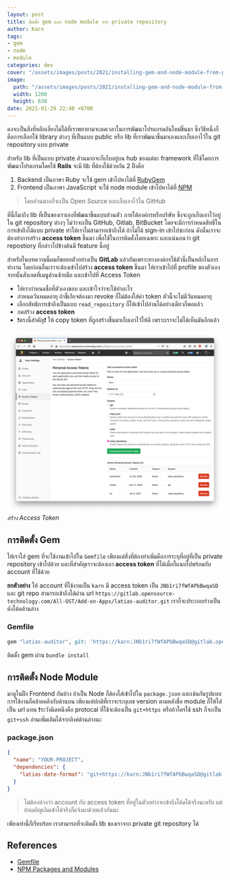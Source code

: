 ```yaml
---
layout: post
title: ติดตั้ง gem และ node module จาก private repository
author: Karn
tags:
- gem
- node
- module
categories: dev
cover: "/assets/images/posts/2021/installing-gem-and-node-module-from-private-git-reposity/cover.png"
image:
  path: "/assets/images/posts/2021/installing-gem-and-node-module-from-private-git-reposity/cover.png"
  width: 1200
  height: 630
date: 2021-01-29 22:40 +0700
---
```

คงจะเป็นสิ่งที่หลีกเลี่ยงไม่ได้ที่เราพยายามจะลดเวลาในการพัฒนาโปรแกรมอันใหม่ขึ้นมา ซึ่งวิธีหนึ่งก็คือการเลือกใช้ library ต่างๆ ที่เป็นแบบ public หรือ lib ที่เราพัฒนาขึ้นมาเองและเก็บเอาไว้ใน git repository แบบ private

สำหรับ lib ที่เป็นแบบ private ส่วนมากจะก็เก็บอยู่บน hub ของแต่ละ framework ที่ใช้โดยการพัฒนาโปรแกรมโดยใช้ **Rails** จะมี lib ที่ต้องใช้ด้วยกัน 2 ฝั่งคือ

1. Backend เป็นภาษา Ruby จะใช้ gem เข้าไปหาได้ที่ [RubyGem](https://rubygems.org)
2. Frontend เป็นภาษา JavaScript จะใช้ node module เข้าไปหาได้ที่ [NPM](https://www.npmjs.com/)<!--more-->

> โดยส่วนมากก็จะเป็น Open Source และเก็บเอาไว้ใน GitHub

ที่นี้ก็มาถึง lib ที่เป็นของเราเองที่พัฒนาขึ้นแบบส่วนตัว ภายใต้องค์กรหรือบริษัท ซึ่งจะถูกเก็บเอาไว้อยู่ใน git repository ต่างๆ ไม่ว่าจะเป็น GitHub, Gitlab, BitBucket โดยจะมีการกำหนดสิทธิ์ในการเข้าถึงได้แบบ private ทำให้เราไม่สามารถเข้าถึงได้ ถ้าไม่ได้ sign-in เข้าไปซะก่อน ดังนั้นเราจะต้องทำการสร้าง **access token** ขึ้นมา เพื่อใช้ในการติดตั้งโดยเฉพาะ และแน่นอนว่า git repostiory ที่กล่าวไปข้างต้นมี feature นี้อยู่ 

สำหรับในบทความนี้ผมก็ขอยกตัวอย่างเป็น **GitLab** แล้วกันเพราะทางองค์กรใช้ตัวนี้เป็นหลักในการทำงาน โดยก่อนอื่นเราจะต้องเข้าไปสร้าง **access token** ขึ้นมา ให้เราเข้าไปที่ profile ของตัวเอง จากนั้นสังเกตที่เมนูด้านซ้ายมือ และเข้าไปที่ Access Token

- ให้เรากำหนดชื่อที่ตัวเองชอบ และเข้าใจว่าจะใช้ทำอะไร
- กำหนดวันหมดอายุ ถ้าขี้เกียจต้องมา revoke ก็ไม่ต้องใส่ค่า token ตัวนี้จะไม่มีวันหมดอายุ
- เลือกสิทธิการเข้าถึงเป็นแบบ `read_repository` ก็ให้เข้าไปอ่านได้อย่างเดียวก็พอแล้ว
- กดสร้าง **access token**
- ❗️ตรงนี้สำคัญ❗️ ให้ copy token ที่ถูกสร้างขึ้นมาเก็บเอาไว้ให้ดี เพราะเราจะไม่ได้เห็นมันอีกแล้ว

![Create Access Token](/assets/images/posts/2021/installing-gem-and-node-module-from-private-git-reposity/create-access-token.png)
*สร้าง Access Token*

## การติดตั้ง Gem

ให้เราใส่ gem ที่จะใช้งานเข้าไปใน `Gemfile` เพียงแต่สิ่งที่ต้องทำเพิ่มคือการระบุที่อยู่ที่เป็น private repository เข้าไปด้วย และที่สำคัญเราจะต้องเอา **access token** ที่ได้เมื่อกี้แนบไปพร้อมกับ account ที่ใช้ด้วย

**ยกตัวอย่าง** ให้ account ที่ใช้งานเป็น `karn` มี access token เป็น `JNb1ri7fWfAPbBwqaSD` และ git repo สามารถเข้าถึงได้ผ่าน url `https://gitlab.opensource-technology.com/All-OST/Add-on-Apps/latias-auditor.git` เราก็จะประกอบร่างเป็นดังโค้ดด้านล่าง

### Gemfile
```ruby
gem "latias-auditor", git: 'https://karn:JNb1ri7fWfAPbBwqaSD@gitlab.opensource-technology.com/All-OST/Add-on-Apps/latias-auditor.git'
```

ติดตั้ง gem ผ่าน `bundle install`

## การติดตั้ง Node Module

มาดูในฝั่ง Frontend กันบ้าง ถ้าเป็น Node ก็ต้องใส่เข้าไปใน `package.json` และเช่นกันรูปแบบการใช้งานก็คล้ายคลึงกับด้านบน เพียงแต่ปกติที่เราจะระบุเลข version ตามหลังชื่อ module ก็ให้ใส่เป็น url แทน ❗️ระวังนิดหนึงคือ protocal ที่ใช้จะต้องเป็น `git+https` หรือถ้าใครใช้ ssh ก็จะเป็น `git+ssh` อ่านเพิ่มเติมได้จากลิงค์ด้านล่างนะ

### package.json
```json
{
  "name": "YOUR-PROJECT",
  "dependencies": {
    "latias-date-format": "git+https://karn:JNb1ri7fWfAPbBwqaSD@gitlab.opensource-technology.com/All-OST/Add-on-Apps/latias-date-format.git",
  }
}
```

> ไม่ต้องห่วงว่า account กับ access token ที่อยู่ในตัวอย่างจะเข้าถึงโค้ดได้จริงนะครับ แต่ถ้าเผอิญเกิดเข้าได้จริงก็แจ้งมาด้วยแล้วกันนะ

เพียงเท่านี้ก็เรียบร้อย เราสามารถที่จะติดตั้ง lib ของเราจาก private git repository ได้

## References
- [Gemfile](https://bundler.io/man/gemfile.5.html)
- [NPM Packages and Modules](https://docs.npmjs.com/about-packages-and-modules)
